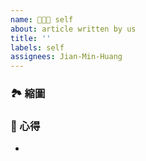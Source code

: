 ```yaml
---
name: 👨🏻‍💻 self
about: article written by us
title: ''
labels: self
assignees: Jian-Min-Huang
---
```


### 🏞 縮圖

### 📜 心得
*
